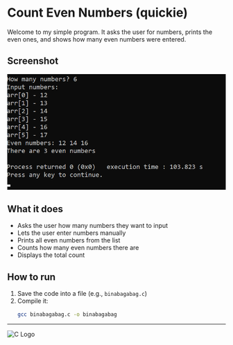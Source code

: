 # Count Even Numbers (quickie)

Welcome to my simple program. It asks the user for numbers, prints the even ones, and shows how many even numbers were entered.  

## Screenshot

![Program Screenshot](ssn.png)

## What it does
- Asks the user how many numbers they want to input  
- Lets the user enter numbers manually  
- Prints all even numbers from the list  
- Counts how many even numbers there are  
- Displays the total count  

## How to run
1. Save the code into a file (e.g., `binabagabag.c`)  
2. Compile it:  
   ```bash
   gcc binabagabag.c -o binabagabag

---

<img src="https://upload.wikimedia.org/wikipedia/commons/1/19/C_Logo.png" alt="C Logo" width="80"/>
